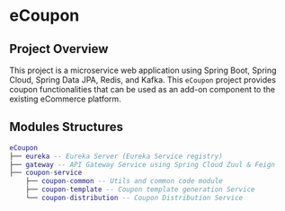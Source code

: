 # eCoupon

## Project Overview

This project is a microservice web application using Spring Boot, Spring Cloud, Spring Data JPA, Redis, and Kafka. This `eCoupon` project provides coupon functionalities that can be used as an add-on component to the existing eCommerce platform.

## Modules Structures

``` lua
eCoupon
├── eureka -- Eureka Server (Eureka Service registry)
├── gateway -- API Gateway Service using Spring Cloud Zuul & Feign
├── coupon-service
    ├── coupon-common -- Utils and common code module
    ├── coupon-template -- Coupon template generation Service
    └── coupon-distribution -- Coupon Distribution Service
```
